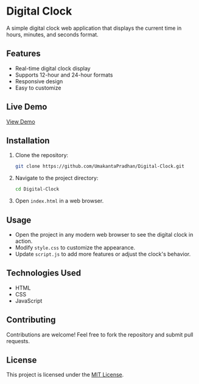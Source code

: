 # Digital Clock

A simple digital clock web application that displays the current time in hours, minutes, and seconds format.

## Features

- Real-time digital clock display
- Supports 12-hour and 24-hour formats
- Responsive design
- Easy to customize

## Live Demo

[View Demo](https://umakantapradhan.github.io/Digital-Clock/)

## Installation

1. Clone the repository:
   ```sh
   git clone https://github.com/UmakantaPradhan/Digital-Clock.git
   ```
2. Navigate to the project directory:
   ```sh
   cd Digital-Clock
   ```
3. Open `index.html` in a web browser.

## Usage

- Open the project in any modern web browser to see the digital clock in action.
- Modify `style.css` to customize the appearance.
- Update `script.js` to add more features or adjust the clock's behavior.

## Technologies Used

- HTML
- CSS
- JavaScript

## Contributing

Contributions are welcome! Feel free to fork the repository and submit pull requests.

## License

This project is licensed under the [MIT License](LICENSE).
